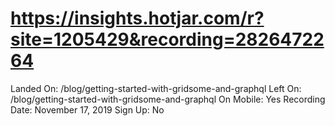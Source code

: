 # https://insights.hotjar.com/r?site=1205429&recording=2826472264

Landed On: /blog/getting-started-with-gridsome-and-graphql
Left On: /blog/getting-started-with-gridsome-and-graphql
On Mobile: Yes
Recording Date: November 17, 2019
Sign Up: No